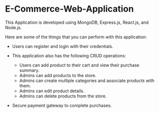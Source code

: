 # E-Commerce-Web-Application

This Application is developed using MongoDB, Express.js, React.js, and Node.js. 

Here are some of the things that you can perform with this application:

* Users can register and login with their credentials.

* This application also has the following CRUD operations:
    * Users can add product to their cart and view their purchase summary.
    * Admins can add products to the store.
    * Admins can create multiple categories and associate products with them.
    * Admins can edit product details.
    * Admins can delete products from the store.

* Secure payment gateway to complete purchases.


